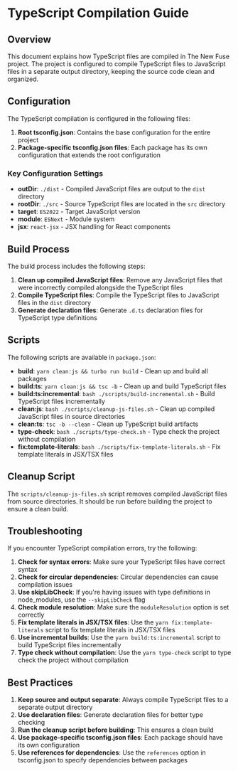# TypeScript Compilation Guide

## Overview

This document explains how TypeScript files are compiled in The New Fuse project. The project is configured to compile TypeScript files to JavaScript files in a separate output directory, keeping the source code clean and organized.

## Configuration

The TypeScript compilation is configured in the following files:

1. **Root tsconfig.json**: Contains the base configuration for the entire project
2. **Package-specific tsconfig.json files**: Each package has its own configuration that extends the root configuration

### Key Configuration Settings

- **outDir**: `./dist` - Compiled JavaScript files are output to the `dist` directory
- **rootDir**: `./src` - Source TypeScript files are located in the `src` directory
- **target**: `ES2022` - Target JavaScript version
- **module**: `ESNext` - Module system
- **jsx**: `react-jsx` - JSX handling for React components

## Build Process

The build process includes the following steps:

1. **Clean up compiled JavaScript files**: Remove any JavaScript files that were incorrectly compiled alongside the TypeScript files
2. **Compile TypeScript files**: Compile the TypeScript files to JavaScript files in the `dist` directory
3. **Generate declaration files**: Generate `.d.ts` declaration files for TypeScript type definitions

## Scripts

The following scripts are available in `package.json`:

- **build**: `yarn clean:js && turbo run build` - Clean up and build all packages
- **build:ts**: `yarn clean:js && tsc -b` - Clean up and build TypeScript files
- **build:ts:incremental**: `bash ./scripts/build-incremental.sh` - Build TypeScript files incrementally
- **clean:js**: `bash ./scripts/cleanup-js-files.sh` - Clean up compiled JavaScript files in source directories
- **clean:ts**: `tsc -b --clean` - Clean up TypeScript build artifacts
- **type-check**: `bash ./scripts/type-check.sh` - Type check the project without compilation
- **fix:template-literals**: `bash ./scripts/fix-template-literals.sh` - Fix template literals in JSX/TSX files

## Cleanup Script

The `scripts/cleanup-js-files.sh` script removes compiled JavaScript files from source directories. It should be run before building the project to ensure a clean build.

## Troubleshooting

If you encounter TypeScript compilation errors, try the following:

1. **Check for syntax errors**: Make sure your TypeScript files have correct syntax
2. **Check for circular dependencies**: Circular dependencies can cause compilation issues
3. **Use skipLibCheck**: If you're having issues with type definitions in node_modules, use the `--skipLibCheck` flag
4. **Check module resolution**: Make sure the `moduleResolution` option is set correctly
5. **Fix template literals in JSX/TSX files**: Use the `yarn fix:template-literals` script to fix template literals in JSX/TSX files
6. **Use incremental builds**: Use the `yarn build:ts:incremental` script to build TypeScript files incrementally
7. **Type check without compilation**: Use the `yarn type-check` script to type check the project without compilation

## Best Practices

1. **Keep source and output separate**: Always compile TypeScript files to a separate output directory
2. **Use declaration files**: Generate declaration files for better type checking
3. **Run the cleanup script before building**: This ensures a clean build
4. **Use package-specific tsconfig.json files**: Each package should have its own configuration
5. **Use references for dependencies**: Use the `references` option in tsconfig.json to specify dependencies between packages
